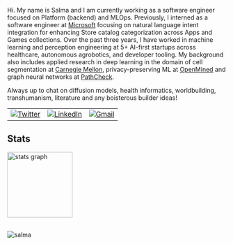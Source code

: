 Hi. My name is Salma and I am currently working as a software engineer focused on Platform (backend) and MLOps. Previously, I interned as a software engineer at [Microsoft](https://apps.microsoft.com/home) focusing on natural language intent integration for enhancing Store catalog categorization across Apps and Games collections. Over the past three years, I have worked in machine learning and perception engineering at 5+ AI-first startups across healthcare, autonomous agrobotics, and developer tooling. My background also includes applied research in deep learning in the domain of cell segmentation at [Carnegie Mellon](https://xulabs.github.io/), privacy-preserving ML at [OpenMined](https://openmined.org/) and graph neural networks at [PathCheck](https://www.pathcheck.org/). 

Always up to chat on diffusion models, health informatics, worldbuilding, transhumanism, literature and any boisterous builder ideas!

<table>
  <tr>
    <td><a href="https://twitter.com/IdealisticINTJ"><img src="https://img.shields.io/twitter/follow/IdealisticINTJ?label=Twitter&style=social" alt="Twitter"></a</td>
      <td><a href="https://www.linkedin.com/in/salma7"><img src="https://img.shields.io/badge/LinkedIn--_.svg?style=social&logo=linkedin" alt="LinkedIn"></a></td>
      <td><a href="mailto:salmasaa02@gmail.com"><img src="https://img.shields.io/badge/Gmail--_.svg?style=social&logo=gmail" alt="Gmail"></a></td>
  </tr>
</table>
 
## Stats

<div align="left">
  <img src="https://github-readme-stats.vercel.app/api?username=idealisticintj&hide_title=false&hide_rank=false&show_icons=true&include_all_commits=true&count_private=true&disable_animations=false&theme=transparent&locale=en&hide_border=false" height="150" alt="stats graph"  />
</div>


<br>
<p> <img src="https://komarev.com/ghpvc/?username=idealisticintj&color=0759EA" alt="salma" /> </p>


                                                                                              
<!--
**IdealisticINTJ/IdealisticINTJ** is a ✨ _special_ ✨ repository because its `README.md` (this file) appears on your GitHub profile.
